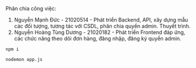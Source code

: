 Phân chia công việc:

1. Nguyễn Mạnh Đức - 21020514 - Phát triển Backend, API, xây dựng mẫu các đối tượng, tương tác với CSDL, phân chia quyền admin. Thuyết trình.
2. Nguyễn Hoàng Tùng Dương - 21020182 - Phát triển Frontend đáp ứng, các chức năng theo dõi đơn hàng, đăng nhập, đăng ký quyền admin.

```
npm i
```

```
nodemon app.js
```
